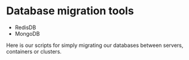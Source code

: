 # Database migration tools

- RedisDB
- MongoDB

Here is our scripts for simply migrating our databases between servers, containers or clusters.
